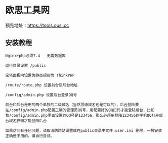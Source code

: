 # 欧思工具网
  预览地址：https://tools.ousi.cc
## 安装教程
    Nginx+php必须7.4   无需数据库

    运行目录设置 /public
    
    宝塔面板内设置伪静态规则为 ThinkPHP
    
    /route/route.php 设置前台跟后台地址
    
    /config/admin.php 设置后台登录QQ号

    前台和后台是用的两个单独的二级域名（当然顶级域名也是可以的），后台登陆要在/config/admin.php配置正确的管理员QQ号，用配置好的QQ扫码才能登陆后台，比如我/config/admin.php里面设置的QQ号是123456，那么必须用登陆123456的手机QQ打开后台域名扫码才能登陆后台
    
    如果访问有任何问题，请取消防跨站设置或在public目录中文件.user.ini 删除，一般安装正确是不用的，请自行尝试。